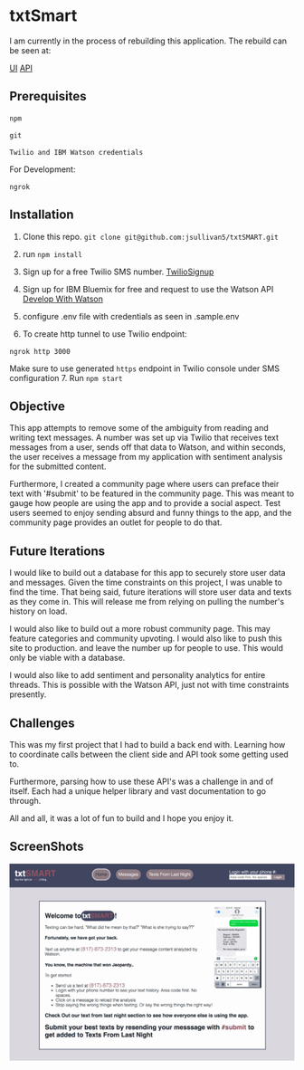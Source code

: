 # txtSmart

I am currently in the process of rebuilding this application.
The rebuild can be seen at:

[UI](https://github.com/jsullivan5/txtsmrt-ui)
[API](https://github.com/jsullivan5/txtsmrt-api)

## Prerequisites

```
npm
```

```
git
```
```
Twilio and IBM Watson credentials
```
For Development:
```
ngrok
```

## Installation

  1. Clone this repo. `git clone git@github.com:jsullivan5/txtSMART.git`
  2. run `npm install`
  3. Sign up for a free Twilio SMS number.
    [TwilioSignup](https://www.twilio.com)
  4. Sign up for IBM Bluemix for free and request to use the Watson API
    [Develop With Watson](https://www.ibm.com/watson/developer/)
  5. configure .env file with credentials as seen in .sample.env

  6. To create http tunnel to use Twilio endpoint:
  ```
  ngrok http 3000
  ```
  Make sure to use generated `https` endpoint in Twilio console under SMS configuration
  7. Run `npm start`

## Objective

This app attempts to remove some of the ambiguity from reading and writing text messages.  A number was set up via Twilio that receives text messages from a user, sends off that data to Watson, and within seconds, the user receives a message from my application with sentiment analysis for the submitted content.

Furthermore, I created a community page where users can preface their text with '#submit' to be featured in the community page.  This was meant to gauge how people are using the app and to provide a social aspect.  Test users seemed to enjoy sending absurd and funny things to the app, and the community page provides an outlet for people to do that.

## Future Iterations

I would like to build out a database for this app to securely store user data and messages.  Given the time constraints on this project, I was unable to find the time.  That being said, future iterations will store user data and texts as they come in.  This will release me from relying on pulling the number's history on load.  

I would also like to build out a more robust community page.  This may feature categories and community upvoting.  I would also like to push this site to production.  and leave the number up for people to use.  This would only be viable with a database.  

I would also like to add sentiment and personality analytics for entire threads.  This is possible with the Watson API, just not with time constraints presently.

## Challenges

This was my first project that I had to build a back end with.  Learning how to coordinate calls between the client side and API took some getting used to.  

Furthermore, parsing how to use these API's was a challenge in and of itself.  Each had a unique helper library and vast documentation to go through.  

All and all, it was a lot of fun to build and I hope you enjoy it.

## ScreenShots

![](./resources/screenshot.png "Home Page")
